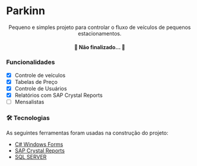 # Parkinn

<p align="center">Pequeno e simples projeto para controlar o fluxo de veículos de pequenos estacionamentos.</p>

<h4 align="center"> 
	🚧 Não finalizado...  🚧
</h4>

### Funcionalidades

- [x] Controle de veículos
- [x] Tabelas de Preço
- [x] Controle de Usuários
- [x] Relatórios com SAP Crystal Reports
- [ ] Mensalistas

### 🛠 Tecnologias

As seguintes ferramentas foram usadas na construção do projeto:

- [C# Windows Forms](https://docs.microsoft.com/pt-br/dotnet/desktop/winforms/)
- [SAP Crystal Reports](https://www.crystalreports.com/)
- [SQL SERVER](https://www.microsoft.com/pt-br/sql-server/sql-server-2019/)

